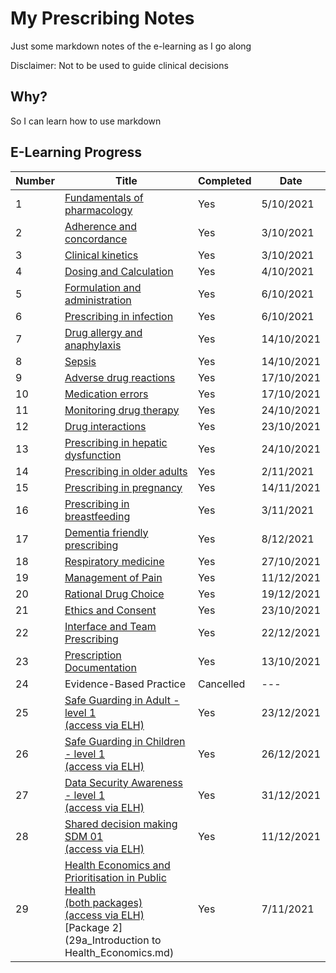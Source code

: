 # My Prescribing Notes

Just some markdown notes of the e-learning as I go along

Disclaimer: Not to be used to guide clinical decisions

## Why?

So I can learn how to use markdown

## E-Learning Progress

| Number | Title | Completed | Date  |
| --- | --- | --- | --- |
| 1 | [Fundamentals of pharmacology](01_Fundamentals_of_Pharmacology.md) | Yes | 5/10/2021 |
| 2 | [Adherence and concordance](02_Adherence&Concordance.md) | Yes | 3/10/2021 |
| 3 | [Clinical kinetics](03_Clinical_Kinetics.md) | Yes | 3/10/2021 |
| 4 | [Dosing and Calculation](04_Dosing&Calcs.md) | Yes | 4/10/2021 |
| 5 | [Formulation and administration](05_Formulation&Administration.md) | Yes | 6/10/2021 |
| 6 | [Prescribing in infection](06_Prescribing_in_infection.md) | Yes | 6/10/2021 |
| 7 | [Drug allergy and anaphylaxis](07_Allergy&Anaphylaxis.md) | Yes | 14/10/2021 |
| 8 | [Sepsis](08_Sepsis.md) | Yes | 14/10/2021 |
| 9 | [Adverse drug reactions](09_Adverse_Drug_Reactions.md) | Yes | 17/10/2021 |
| 10 | [Medication errors](10_medication_errors.md) | Yes | 17/10/2021 |
| 11 | [Monitoring drug therapy](11_Drug_Monitoring.md) | Yes | 24/10/2021 |
| 12 | [Drug interactions](12_Interactions.md) | Yes | 23/10/2021 |
| 13 | [Prescribing in hepatic dysfunction](13_Hepatic_Dysfunction.md) | Yes | 24/10/2021 |
| 14 | [Prescribing in older adults](14_Prescribing_in_older_adults.md) | Yes | 2/11/2021 |
| 15 | [Prescribing in pregnancy](15_Prescribing_in_pregnancy.md) | Yes | 14/11/2021 |
| 16 | [Prescribing in breastfeeding](16_prescribing_in_breastfeeding.md) | Yes | 3/11/2021 |
| 17 | [Dementia friendly prescribing](17_Dementia_friendly.md) | Yes | 8/12/2021 |
| 18 | [Respiratory medicine](18_Respiratory_Medicine.md) | Yes | 27/10/2021 |
| 19 | [Management of Pain](19_Pain.md) | Yes | 11/12/2021 |
| 20 | [Rational Drug Choice](20_Rational_Drug_Choice.md) | Yes | 19/12/2021 |
| 21 | [Ethics and Consent](21_ethics_consent.md) | Yes | 23/10/2021 |
| 22 | [Interface and Team Prescribing](22_Interface_and_Team_Prescribing.md) | Yes | 22/12/2021 |
| 23 | [Prescription Documentation](23_Prescription_Documentation.md) | Yes | 13/10/2021 |
| 24 | Evidence-Based Practice | Cancelled | --- |
| 25 | [Safe Guarding in Adult -level 1<br>(access via ELH)](25_Safeguarding_Adults.md) | Yes | 23/12/2021 |
| 26 | [Safe Guarding in Children - level 1<br>(access via ELH)](26_Safe_Guarding_Children.md) | Yes | 26/12/2021 |
| 27 | [Data Security Awareness - level 1<br>(access via ELH)](27_Data_Security_Awareness.md) | Yes | 31/12/2021 |
| 28 | [Shared decision making SDM 01<br>(access via ELH)](28_Shared_Decision_Making.md) | Yes | 11/12/2021 |
| 29 | [Health Economics and Prioritisation in Public Health<br>(both packages)<br>(access via ELH)](29_Health_Economic_Evaluations.md)<br>[Package 2](29a_Introduction to Health_Economics.md) | Yes | 7/11/2021 |